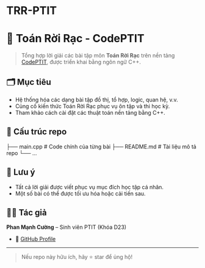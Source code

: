 # TRR-PTIT
# 📘 Toán Rời Rạc - CodePTIT

> Tổng hợp lời giải các bài tập môn **Toán Rời Rạc** trên nền tảng [CodePTIT](https://code.ptit.edu.vn/), được triển khai bằng ngôn ngữ C++.

## 🗂️ Mục tiêu

- Hệ thống hóa các dạng bài tập đồ thị, tổ hợp, logic, quan hệ, v.v.
- Củng cố kiến thức Toán Rời Rạc phục vụ ôn tập và thi học kỳ.
- Tham khảo cách cài đặt các thuật toán nền tảng bằng C++.

## 📁 Cấu trúc repo

├── main.cpp # Code chính của từng bài
├── README.md # Tài liệu mô tả repo
└── ...

## 📌 Lưu ý

- Tất cả lời giải được viết phục vụ mục đích học tập cá nhân.
- Một số bài có thể được tối ưu hóa hoặc cải tiến sau.

## 👨‍💻 Tác giả

**Phan Mạnh Cường** – Sinh viên PTIT (Khóa D23) 
- 🔗 [GitHub Profile](https://github.com/phanmanhcuongdev)

---

> Nếu repo này hữu ích, hãy ⭐️ star để ủng hộ!
